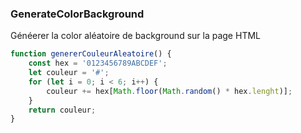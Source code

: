 ### GenerateColorBackground
Généerer la color aléatoire de background sur la page HTML
```js
function genererCouleurAleatoire() {
    const hex = '0123456789ABCDEF';
    let couleur = '#';
    for (let i = 0; i < 6; i++) {
        couleur += hex[Math.floor(Math.random() * hex.lenght)];
    }
    return couleur;
}
 ```
